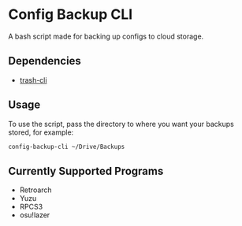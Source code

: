# Config Backup CLI

A bash script made for backing up configs to cloud storage.

## Dependencies

- [trash-cli](https://github.com/andreafrancia/trash-cli)

## Usage

To use the script, pass the directory to where you want your backups stored, for example:

```bash
config-backup-cli ~/Drive/Backups
```

## Currently Supported Programs

- Retroarch
- Yuzu
- RPCS3
- osu!lazer
